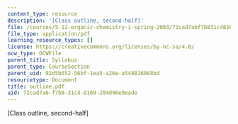 ```yaml
---
content_type: resource
description: '[Class outline, second-half]'
file: /courses/5-12-organic-chemistry-i-spring-2003/72cad7a6f7b831c48169204d96e9eade_outline.pdf
file_type: application/pdf
learning_resource_types: []
license: https://creativecommons.org/licenses/by-nc-sa/4.0/
ocw_type: OCWFile
parent_title: Syllabus
parent_type: CourseSection
parent_uid: 92d5b652-56bf-1ea5-a26e-a548816068bd
resourcetype: Document
title: outline.pdf
uid: 72cad7a6-f7b8-31c4-8169-204d96e9eade
---
```

[Class outline, second-half]